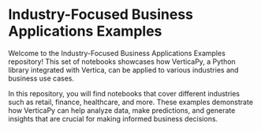 # Industry-Focused Business Applications Examples

Welcome to the Industry-Focused Business Applications Examples repository! This set of notebooks showcases how VerticaPy, a Python library integrated with Vertica, can be applied to various industries and business use cases.

In this repository, you will find notebooks that cover different industries such as retail, finance, healthcare, and more. These examples demonstrate how VerticaPy can help analyze data, make predictions, and generate insights that are crucial for making informed business decisions.